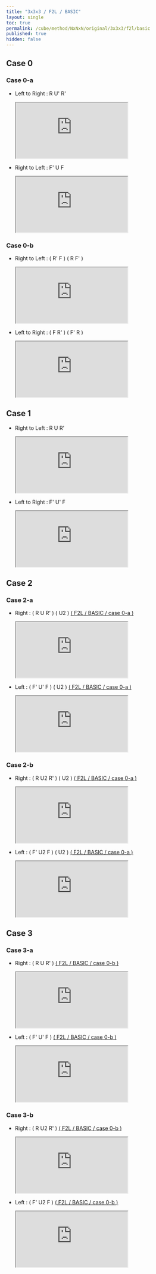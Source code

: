 ```yaml
---
title: "3x3x3 / F2L / BASIC"
layout: single
toc: true
permalink: /cube/method/NxNxN/original/3x3x3/f2l/basic
published: true
hidden: false
---
```


<head>
  <base target="_blank">
  <link
    rel   = "stylesheet"
    type  = "text/css"
    href  = "/assets/css/ruwix/iframe.css"
  >
</head>



## Case 0

### Case 0-a

- Left to Right : R U' R'

    <iframe
      scrolling = "no"
      src       = "https://ruwix.com/widget/3d/?alg=R%20U'%20R'&colored=F%20FD%20R%20RD%20FR%20FRD&hover=9&speed=500&flags=canvas"
    ></iframe>

- Right to Left : F' U F

    <iframe
      scrolling = "no"
      src       = "https://ruwix.com/widget/3d/?alg=F'%20U%20F&colored=F%20FD%20R%20RD%20FR%20FRD&hover=9&speed=500&flags=canvas"
    ></iframe>

### Case 0-b

- Right to Left : ( R' F ) ( R F' )

    <iframe
      class     = "w_ul"
      scrolling = "no"
      src       = "https://ruwix.com/widget/3d/?alg=R'%20F%20R%20F'&colored=F%20FD%20R%20RD%20FR%20FRD&hover=9&speed=500&flags=canvas"
    ></iframe>

- Left to Right : ( F R' ) ( F' R )

    <iframe
      class     = "w_ul"
      scrolling = "no"
      src       = "https://ruwix.com/widget/3d/?alg=F%20R'%20F'%20R&colored=F%20FD%20R%20RD%20FR%20FRD&hover=9&speed=500&flags=canvas"
    ></iframe>



## Case 1

- Right to Left : R U R'

    <iframe
      class     = "w_ul"
      scrolling = "no"
      src       = "https://ruwix.com/widget/3d/?alg=R%20U%20R'&colored=F%20FD%20R%20RD%20FR%20FRD&hover=9&speed=500&flags=canvas"
    ></iframe>

- Left to Right : F' U' F

    <iframe
      class     = "w_ul"
      scrolling = "no"
      src       = "https://ruwix.com/widget/3d/?alg=F'%20U'%20F&colored=F%20FD%20R%20RD%20FR%20FRD&hover=9&speed=500&flags=canvas"
    ></iframe>



## Case 2

### Case 2-a

- Right : ( R U R' ) ( U2 ) [( F2L / BASIC / case 0-a )](/cube/method/NxNxN/original/3x3x3/f2l/basic#case-0-a)

    <iframe
      class     = "w_ul"
      scrolling = "no"
      src       = "https://ruwix.com/widget/3d/?alg=R%20U%20R'%20U2'%20R%20U'%20R'&colored=F%20FD%20R%20RD%20FR%20FRD&hover=9&speed=500&flags=canvas"
    ></iframe>

- Left : ( F' U' F ) ( U2 ) [( F2L / BASIC / case 0-a )](/cube/method/NxNxN/original/3x3x3/f2l/basic#case-0-a)

    <iframe
      class     = "w_ul"
      scrolling = "no"
      src       = "https://ruwix.com/widget/3d/?alg=F'%20U'%20F%20U2%20F'%20U%20F&colored=F%20FD%20R%20RD%20FR%20FRD&hover=9&speed=500&flags=canvas"
    ></iframe>

### Case 2-b

- Right : ( R U2 R' ) ( U2 ) [( F2L / BASIC / case 0-a )](/cube/method/NxNxN/original/3x3x3/f2l/basic#case-0-a)

    <iframe
      class     = "w_ul"
      scrolling = "no"
      src       = "https://ruwix.com/widget/3d/?alg=R%20U2%20R'%20U2'%20R%20U'%20R'&colored=F%20FD%20R%20RD%20FR%20FRD&hover=9&speed=500&flags=canvas"
    ></iframe>

- Left : ( F' U2 F ) ( U2 ) [( F2L / BASIC / case 0-a )](/cube/method/NxNxN/original/3x3x3/f2l/basic#case-0-a)

    <iframe
      class     = "w_ul"
      scrolling = "no"
      src       = "https://ruwix.com/widget/3d/?alg=F'%20U2'%20F%20U2%20F'%20U%20F&colored=F%20FD%20R%20RD%20FR%20FRD&hover=9&speed=500&flags=canvas"
    ></iframe>



## Case 3

### Case 3-a

- Right : ( R U R' ) [( F2L / BASIC / case 0-b )](/cube/method/NxNxN/original/3x3x3/f2l/basic#case-0-b)

    <iframe
      class     = "w_ul"
      scrolling = "no"
      src       = "https://ruwix.com/widget/3d/?alg=R%20U%20R'%20R'%20F%20R%20F'&colored=F%20FD%20R%20RD%20FR%20FRD&hover=9&speed=500&flags=canvas"
    ></iframe>

- Left : ( F' U' F ) [( F2L / BASIC / case 0-b )](/cube/method/NxNxN/original/3x3x3/f2l/basic#case-0-b)

    <iframe
      class     = "w_ul"
      scrolling = "no"
      src       = "https://ruwix.com/widget/3d/?alg=F'%20U'%20F%20F%20R'%20F'%20R&colored=F%20FD%20R%20RD%20FR%20FRD&hover=9&speed=500&flags=canvas"
    ></iframe>

### Case 3-b

- Right : ( R U2 R' ) [( F2L / BASIC / case 0-b )](/cube/method/NxNxN/original/3x3x3/f2l/basic#case-0-b)

    <iframe
      class     = "w_ul"
      scrolling = "no"
      src       = "https://ruwix.com/widget/3d/?alg=R%20U2%20R'%20R'%20F%20R%20F'&colored=F%20FD%20R%20RD%20FR%20FRD&hover=9&speed=500&flags=canvas"
    ></iframe>

- Left : ( F' U2 F ) [( F2L / BASIC / case 0-b )](/cube/method/NxNxN/original/3x3x3/f2l/basic#case-0-b)

    <iframe
      class     = "w_ul"
      scrolling = "no"
      src       = "https://ruwix.com/widget/3d/?alg=F'%20U2'%20F%20F%20R'%20F'%20R&colored=F%20FD%20R%20RD%20FR%20FRD&hover=9&speed=500&flags=canvas"
    ></iframe>
